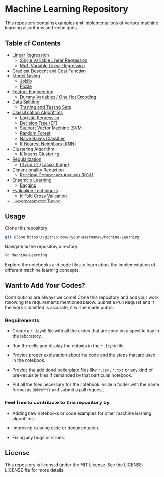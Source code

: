 # Machine Learning Repository

This repository contains examples and implementations of various machine learning algorithms and techniques.

## Table of Contents

* [Linear Regression](#linear-regression)
    * [Single Variable Linear Regression](#single-variable-linear-regression)
    * [Multi Variable Linear Regression](#multi-variable-linear-regression)
* [Gradient Descent and Cost Function](#gradient-descent-cost-function)
* [Model Saving](#model-saving)
    * [Joblib](#joblib)
    * [Pickle](#pickle)
* [Feature Engineering](#feature-engineering)
    * [Dummy Variables / One Hot Encoding](#dummy-variables-one-hot-encoding)
* [Data Splitting](#data-splitting)
    * [Training and Testing Sets](#training-and-testing-sets)
* [Classification Algorithms](#classification-algorithms)
    * [Logistic Regression](#logistic-regression)
    * [Decision Tree (DT)](#decision-tree-dt)
    * [Support Vector Machine (SVM)](#support-vector-machine-svm)
    * [Random Forest](#random-forest)
    * [Naive Bayes Classifier](#naive-bayes-classifier)
    * [K Nearest Neighbors (KNN)](#k-nearest-neighbors-knn)
* [Clustering Algorithm](#clustering-algorithm)
    * [K Means Clustering](#k-means-clustering)
* [Regularization](#regularization)
    * [L1 and L2 (Lasso, Ridge)](#l1-and-l2-lasso-ridge)
* [Dimensionality Reduction](#dimensionality-reduction)
    * [Principal Component Analysis (PCA)](#principal-component-analysis-pca)
* [Ensemble Learning](#ensemble-learning)
    * [Bagging](#bagging)
* [Evaluation Techniques](#evaluation-techniques)
    * [K-Fold Cross Validation](#k-fold-cross-validation)
* [Hyperparameter Tuning](#hyperparameter-tuning)

## Usage

Clone this repository:
```bash
git clone https://github.com/<your-username>/Machine-Learning
```

Navigate to the repository directory:
```bash
cd Machine-Learning
```
Explore the notebooks and code files to learn about the implementation of different machine learning concepts.




## Want to Add Your Codes?

Contributions are always welcome! Clone this repository and add your work following the requirements mentioned below. Submit a Pull Request and if the work submitted is accurate, it will be made public.

### Requirements

- Create a `*.ipynb` file with all the codes that are done on a specific day in the laboratory.

- Run the cells and display the outputs in the `*.ipynb` file.

- Provide proper explanation about the code and the steps that are used in the notebook.

- Provide the additional boilerplate files like `*.csv` , `*.txt` or any kind of pre-requisite files if demanded by that particular notebook.

- Put all the files necessary for the notebook inside a folder with the name format as `DDMMYYYY` and submit a pull request.

### Feel free to contribute to this repository by

* Adding new notebooks or code examples for other machine learning algorithms.

* Improving existing code or documentation.

* Fixing any bugs or issues.

## License

This repository is licensed under the MIT License. See the LICENSE: LICENSE file for more details.